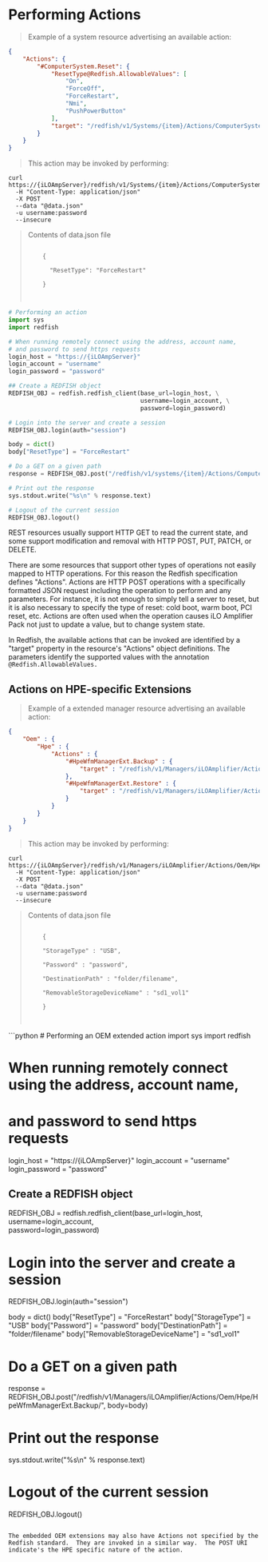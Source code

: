 # Performing Actions

> Example of a system resource advertising an available action:

```json
{
    "Actions": {
        "#ComputerSystem.Reset": {
            "ResetType@Redfish.AllowableValues": [
                "On",
                "ForceOff",
                "ForceRestart",
                "Nmi",
                "PushPowerButton"
            ],
            "target": "/redfish/v1/Systems/{item}/Actions/ComputerSystem.Reset/"
        }
    }
}
```

> This action may be invoked by performing:

```shell
curl https://{iLOAmpServer}/redfish/v1/Systems/{item}/Actions/ComputerSystem.Reset/ 
  -H "Content-Type: application/json" 
  -X POST 
  --data "@data.json"  
  -u username:password 
  --insecure
```
<blockquote class="lang-specific shell">
	<p>Contents of data.json file </p>
    <p><code>
    {<br>
      "ResetType": "ForceRestart"</br>
    }</br>
    </code></p>
</blockquote>

```python
# Performing an action
import sys
import redfish

# When running remotely connect using the address, account name, 
# and password to send https requests
login_host = "https://{iLOAmpServer}"
login_account = "username"
login_password = "password"

## Create a REDFISH object
REDFISH_OBJ = redfish.redfish_client(base_url=login_host, \
                                     username=login_account, \
                                     password=login_password)

# Login into the server and create a session
REDFISH_OBJ.login(auth="session")

body = dict()
body["ResetType"] = "ForceRestart"

# Do a GET on a given path
response = REDFISH_OBJ.post("/redfish/v1/systems/{item}/Actions/ComputerSystem.Reset/", body=body)

# Print out the response
sys.stdout.write("%s\n" % response.text)

# Logout of the current session
REDFISH_OBJ.logout()
```

REST resources usually support HTTP GET to read the current state, and some support modification and removal with HTTP POST, PUT, PATCH, or DELETE.

There are some resources that support other types of operations not easily mapped to HTTP operations.  For this reason the Redfish specification defines "Actions".  Actions are HTTP POST operations with a specifically formatted JSON request including the operation to perform and any parameters.  For instance, it is not enough to simply tell a server to reset, but it is also necessary to specify the type of reset:  cold boot, warm boot, PCI reset, etc.  Actions are often used when the operation causes iLO Amplifier Pack not just to update a value, but to change system state.

In Redfish, the available actions that can be invoked are identified by a "target" property in the resource's "Actions" object definitions.  The parameters identify the supported values with the annotation `@Redfish.AllowableValues.`

## Actions on HPE-specific Extensions

> Example of a extended manager resource advertising an available action:

```json
{
	"Oem" : {
		"Hpe" : {
			"Actions" : {
				"#HpeWfmManagerExt.Backup" : {
					"target" : "/redfish/v1/Managers/iLOAmplifier/Actions/Oem/Hpe/HpeWfmManagerExt.Backup"
				},
				"#HpeWfmManagerExt.Restore" : {
					"target" : "/redfish/v1/Managers/iLOAmplifier/Actions/Oem/Hpe/HpeWfmManagerExt.Restore"
				}
			}
		}
	}
}
```
> This action may be invoked by performing:

```shell
curl https://{iLOAmpServer}/redfish/v1/Managers/iLOAmplifier/Actions/Oem/Hpe/HpeWfmManagerExt.Backup/
  -H "Content-Type: application/json" 
  -X POST 
  --data "@data.json"  
  -u username:password 
  --insecure
```
<blockquote class="lang-specific shell">
	<p>Contents of data.json file </p>
    <p><code>
    {<br>
    "StorageType" : "USB",<br>
	"Password" : "password",<br>
	"DestinationPath" : "folder/filename",<br>
	"RemovableStorageDeviceName" : "sd1_vol1"<br>
    }</br>
    </code></p>
</blockquote>
```python
# Performing an OEM extended action
import sys
import redfish

# When running remotely connect using the address, account name, 
# and password to send https requests
login_host = "https://{iLOAmpServer}"
login_account = "username"
login_password = "password"

## Create a REDFISH object
REDFISH_OBJ = redfish.redfish_client(base_url=login_host, \
                                     username=login_account, \
                                     password=login_password)

# Login into the server and create a session
REDFISH_OBJ.login(auth="session")

body = dict()
body["ResetType"] = "ForceRestart"
body["StorageType"] = "USB"
body["Password"] = "password"
body["DestinationPath"] = "folder/filename"
body["RemovableStorageDeviceName"] = "sd1_vol1"

# Do a GET on a given path
response = REDFISH_OBJ.post("/redfish/v1/Managers/iLOAmplifier/Actions/Oem/Hpe/HpeWfmManagerExt.Backup/", body=body)

# Print out the response
sys.stdout.write("%s\n" % response.text)

# Logout of the current session
REDFISH_OBJ.logout()
```

The embedded OEM extensions may also have Actions not specified by the Redfish standard.  They are invoked in a similar way.  The POST URI indicate's the HPE specific nature of the action.

